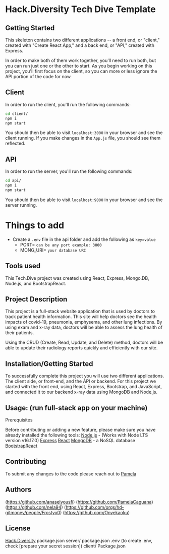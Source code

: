 # Hack.Diversity Tech Dive Template

## Getting Started

This skeleton contains two different applications -- a front end, or "client," created with "Create React App," and a back end, or "API," created with Express. 

In order to make both of them work together, you'll need to run both, but you can run just one or the other to start. As you begin working on this project, you'll first focus on the client, so you can more or less ignore the API portion of the code for now.

## Client
In order to run the client, you'll run the following commands:

```bash
cd client/
npm i
npm start
```

You should then be able to visit `localhost:3000` in your browser and see the client running. If you make changes in the `App.js` file, you should see them reflected.

## API
In order to run the server, you'll run the following commands:

```bash
cd api/
npm i
npm start
```

You should then be able to visit `localhost:9000` in your browser and see the server running.

# Things to add
- Create a `.env` file in the api folder and add the following as `key=value` 
  - PORT= `can be any port example: 3000`
  - MONG_URI= `your database URI`
  
## Tools used
This Tech.Dive project was created using React, Express, Mongo.DB, Node.js, and BootstrapReact. 

## Project Description

This project is a full-stack website application that is used by doctors to track patient health information. This site will help doctors see the health impacts of covid-19, pneumonia, emphysema, and other lung infections. By using exam and x-ray data, doctors will be able to assess the lung health of their patients. 

Using the CRUD (Create, Read, Update, and Delete) method, doctors will be able to update their radiology reports quickly and efficiently with our site. 

## Installation/Getting Started

To successfully complete this project you will use two different applications. The client side, or front-end, and the API or backend. For this project we started with the front end, using React, Express, Bootstrap, and JavaScript, and connected it to our backend x-ray data using MongoDB and Node.js. 

## Usage:  (run full-stack app on your machine)
Prerequisites

Before contributing or adding a new feature, please make sure you have already installed the following tools:
[Node.js](https://nodejs.org/en/) - (Works with Node LTS version v16.17.0)
[Express](https://www.npmjs.com/package/express)
[React](https://reactjs.org/docs/getting-started.html)
[MongoDB](https://www.mongodb.com/) - a NoSQL database
[BootstrapReact](https://react-bootstrap.github.io/) 

## Contributing
To submit any changes to the code please reach out to [Pamela](https://github.com/PamelaCaguana) 

## Authors
(https://github.com/anaselyousfi)
(https://github.com/PamelaCaguana)
(https://github.com/nela94)
(https://github.com/orgs/hd-gitmoney/people/Frostyx0)
(https://github.com/Onyekaoku)

## License
[Hack.Diversity](https://www.hackdiversity.com/)
package.json
server/
   package.json
   .env (to create .env, check [prepare your secret session])
client/
   Package.json


